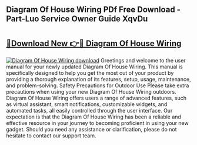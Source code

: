 ## Diagram Of House Wiring PDf Free Download - Part-Luo Service Owner Guide XqvDu

# <h2><a href="http://dfjqgfj.blite.top/?on=Diagram+Of+House+Wiring">🔗Download New 👉🔴 Diagram Of House Wiring</a></h2>

[![Diagram Of House Wiring download](https://i.imgur.com/lujVjoI.png)](http://dfjqgfj.blite.top/?on=Diagram+Of+House+Wiring)
Greetings and welcome to the user manual for your newly updated Diagram Of House Wiring. This manual is specifically designed to help you get the most out of your product by providing a thorough explanation of its features, setup, usage, maintenance, and problem-solving. Safety Precautions for Outdoor Use Please take extra precautions when using your new Diagram Of House Wiring outdoors. Diagram Of House Wiring offers users a range of advanced features, such as virtual assistant, smart notifications, customizable widgets, and automated tasks, all easily controlled through the user interface. Our expectation is that the Diagram Of House Wiring has been a reliable and effective resource in your journey to becoming proficient in using your new gadget. Should you need any assistance or clarification, please do not hesitate to contact our support team.
